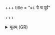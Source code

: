 +++
title = "०८ ये च पूर्व"

+++
<details><summary>मूलम् (GR)</summary>

ये च पूर्व ऋतसाचा  
ऋतजाता ऋतायवः ।  
पितॄन् तपस्वतो यम  
तपोजाꣳ अपि गच्छतात् ॥
</details>